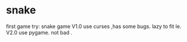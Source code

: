 # snake
first game try: 
snake game 
V1.0 use curses ,has some bugs. lazy to fit le.
V2.0 use pygame. not bad .
